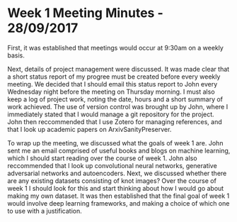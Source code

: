 # Week 1 Meeting Minutes - 28/09/2017

First, it was established that meetings would occur at 9:30am on a weekly basis. 

Next, details of project management were discussed. 
It was made clear that a short status report of my progree must be created before every weekly meeting.
We decided that I should email this status report to John every Wednesday night before the meeting on Thursday morning. 
I must also keep a log of project work, noting the date, hours and a short summary of work achieved.
The use of version control was brought up by John, where I immediately stated that I would manage a git repository for the project.
John then reccommended that I use Zotero for managing references, and that I look up academic papers on ArxivSanityPreserver.

To wrap up the meeting, we discussed what the goals of week 1 are. 
John sent me an email comprised of useful books and blogs on machine learning, which I should start reading over the course of week 1.
John also reccommended that I look up convolutional neural networks, generative adversarial networks and autoencoders.
Next, we discussed whether there are any existing datasets consisting of knot images?
Over the course of week 1 I should look for this and start thinking about how I would go about making my own dataset.
It was then established that the final goal of week 1 would involve deep learning frameworks, and making a choice of which one to use with a justification.

